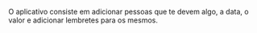 O aplicativo consiste em adicionar pessoas que te devem algo, a data, o valor e adicionar lembretes para os mesmos.
